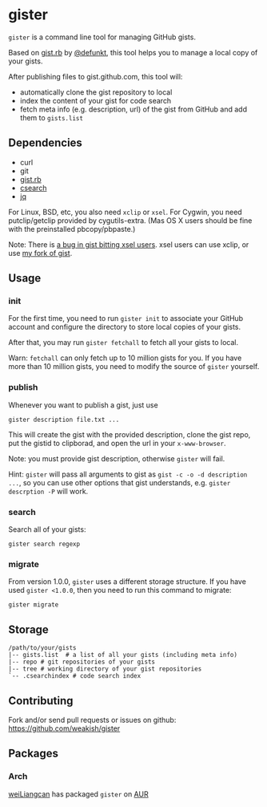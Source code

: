 gister
======

`gister` is a command line tool for managing GitHub gists.

Based on [gist.rb][gist] by [@defunkt][defunkt], this tool helps you to manage a local copy of your gists.

After publishing files to gist.github.com, this tool will:

- automatically clone the gist repository to local
- index the content of your gist for code search
- fetch meta info (e.g. description, url) of the gist from GitHub and add them to `gists.list` 

[gist]: https://github.com/defunkt/gist
[defunkt]: https://github.com/defunkt


Dependencies
------------


- curl
- git
- [gist.rb][gist]
- [csearch](https://code.google.com/p/codesearch/)
- [jq](http://stedolan.github.io/jq/)

For Linux, BSD, etc, you also need `xclip` or `xsel`.
For Cygwin, you need putclip/getclip provided by cygutils-extra.
(Mas OS X users should be fine with the preinstalled pbcopy/pbpaste.)

Note: There is [a bug in gist bitting xsel users][151]. xsel users can use xclip, or use [my fork of gist][fork].

[151]: https://github.com/defunkt/gist/pull/151
[fork]: https://raw.github.com/weakish/gist/cbf90e1621752bd5129abe0505072457893bfddc/build/gist


Usage
-----

### init

For the first time, you need to run `gister init` to associate your GitHub account and configure the directory to store local copies of your gists.

After that, you may run `gister fetchall` to fetch all your gists to local.

Warn: `fetchall` can only fetch up to 10 million gists for you. If you have more than 10 million gists, you need to modify the source of `gister` yourself.


### publish

Whenever you want to publish a gist, just use

    gister description file.txt ...

This will create the gist with the provided description, clone the gist repo, put the gistid to clipborad, and open the url in your `x-www-browser`.

Note: you must provide gist description, otherwise `gister` will fail.

Hint: `gister` will pass all arguments to gist as `gist -c -o -d description ...`, so you can use other options that gist understands, e.g. `gister descrption -P` will work.

### search

Search all of your gists:

    gister search regexp

### migrate

From version 1.0.0, `gister` uses a different storage structure.
If you have used `gister <1.0.0`, then you need to run this command to migrate:

    gister migrate


Storage
-------

    /path/to/your/gists
    |-- gists.list  # a list of all your gists (including meta info) 
    |-- repo # git repositories of your gists
    |-- tree # working directory of your gist repositories
    `-- .csearchindex # code search index


Contributing
------------

Fork and/or send pull requests or issues on github: https://github.com/weakish/gister


Packages
--------

### Arch

[weiLiangcan](https://github.com/wenLiangcan) has packaged `gister` on [AUR](https://aur.archlinux.org/packages/gister/)

